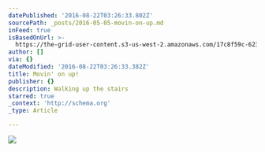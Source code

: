 ```yaml
---
datePublished: '2016-08-22T03:26:33.802Z'
sourcePath: _posts/2016-05-05-movin-on-up.md
inFeed: true
isBasedOnUrl: >-
  https://the-grid-user-content.s3-us-west-2.amazonaws.com/17c8f59c-623b-4ae4-8e10-e709bc49cab7.jpg
author: []
via: {}
dateModified: '2016-08-22T03:26:33.382Z'
title: Movin' on up!
publisher: {}
description: Walking up the stairs
starred: true
_context: 'http://schema.org'
_type: Article

---
```

![](https://the-grid-user-content.s3-us-west-2.amazonaws.com/17c8f59c-623b-4ae4-8e10-e709bc49cab7.jpg)